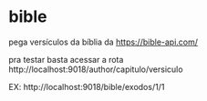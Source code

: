 # bible
pega versículos da bíblia da https://bible-api.com/

pra testar basta acessar a rota http://localhost:9018/author/capitulo/versiculo

EX: http://localhost:9018/bible/exodos/1/1
